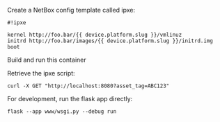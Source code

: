 Create a NetBox config template called ipxe:

```
#!ipxe

kernel http://foo.bar/{{ device.platform.slug }}/vmlinuz
initrd http://foo.bar/images/{{ device.platform.slug }}/initrd.img
boot
```

Build and run this container

Retrieve the ipxe script:

```
curl -X GET "http://localhost:8080?asset_tag=ABC123"
```

For development, run the flask app directly:

```
flask --app www/wsgi.py --debug run
```
